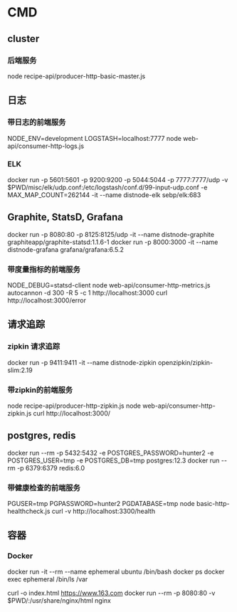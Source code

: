 # CMD

## cluster  
### 后端服务   
node recipe-api/producer-http-basic-master.js


## 日志  
### 带日志的前端服务  
NODE_ENV=development LOGSTASH=localhost:7777 node web-api/consumer-http-logs.js

### ELK  
docker run -p 5601:5601 -p 9200:9200 -p 5044:5044 -p 7777:7777/udp -v $PWD/misc/elk/udp.conf:/etc/logstash/conf.d/99-input-udp.conf -e MAX_MAP_COUNT=262144 -it --name distnode-elk sebp/elk:683


## Graphite, StatsD, Grafana  
docker run -p 8080:80 -p 8125:8125/udp -it --name distnode-graphite graphiteapp/graphite-statsd:1.1.6-1
docker run -p 8000:3000 -it --name distnode-grafana grafana/grafana:6.5.2

### 带度量指标的前端服务  
NODE_DEBUG=statsd-client node web-api/consumer-http-metrics.js
autocannon -d 300 -R 5 -c 1 http://localhost:3000
curl http://localhost:3000/error


## 请求追踪  
### zipkin 请求追踪  
docker run -p 9411:9411 -it --name distnode-zipkin openzipkin/zipkin-slim:2.19

### 带zipkin的前端服务  
node recipe-api/producer-http-zipkin.js
node web-api/consumer-http-zipkin.js
curl http://localhost:3000/


## postgres, redis  
docker run --rm -p 5432:5432 -e POSTGRES_PASSWORD=hunter2 -e POSTGRES_USER=tmp -e POSTGRES_DB=tmp postgres:12.3
docker run --rm -p 6379:6379 redis:6.0

### 带健康检查的前端服务  
PGUSER=tmp PGPASSWORD=hunter2 PGDATABASE=tmp node basic-http-healthcheck.js
curl -v http://localhost:3300/health

## 容器  
### Docker  
docker run -it --rm --name ephemeral ubuntu /bin/bash
docker ps
docker exec ephemeral /bin/ls /var

curl -o index.html https://www.163.com
docker run --rm -p 8080:80 -v $PWD/:/usr/share/nginx/html nginx
